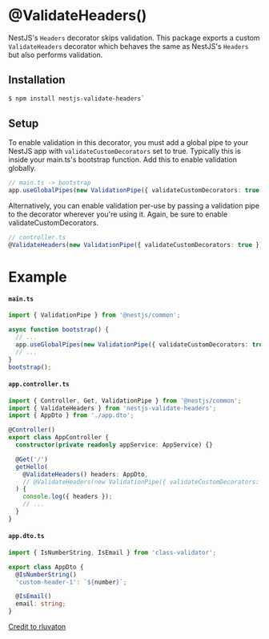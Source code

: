 # @ValidateHeaders()

NestJS's `Headers` decorator skips validation. This package exports a custom `ValidateHeaders` decorator which behaves the same as NestJS's `Headers` but also performs validation.

## Installation

```bash
$ npm install nestjs-validate-headers`
```

## Setup

To enable validation in this decorator, you must add a global pipe to your NestJS app with `validateCustomDecorators` set to true. Typically this is inside your main.ts's bootstrap function. Add this to enable validation globally.

```typescript
// main.ts -> bootstrap
app.useGlobalPipes(new ValidationPipe({ validateCustomDecorators: true }));
```

Alternatively, you can enable validation per-use by passing a validation pipe to the decorator wherever you're using it. Again, be sure to enable validateCustomDecorators.

```typescript
// controller.ts
@ValidateHeaders(new ValidationPipe({ validateCustomDecorators: true }))
```

# Example

#### `main.ts`

```typescript
import { ValidationPipe } from '@nestjs/common';

async function bootstrap() {
  // ...
  app.useGlobalPipes(new ValidationPipe({ validateCustomDecorators: true })); // <- Add this if you want to enable global validation
  // ...
}
bootstrap();
```

#### `app.controller.ts`

```typescript
import { Controller, Get, ValidationPipe } from '@nestjs/common';
import { ValidateHeaders } from 'nestjs-validate-headers';
import { AppDto } from './app.dto';

@Controller()
export class AppController {
  constructor(private readonly appService: AppService) {}

  @Get('/')
  getHello(
    @ValidateHeaders() headers: AppDto,
    // @ValidateHeaders(new ValidationPipe({ validateCustomDecorators: true })) headers: AppDto, // <- Use this if you have not added global validation pipes.
  ) {
    console.log({ headers });
    // ...
  }
}
```

#### `app.dto.ts`

```typescript
import { IsNumberString, IsEmail } from 'class-validator';

export class AppDto {
  @IsNumberString()
  'custom-header-1': `${number}`;

  @IsEmail()
  email: string;
}
```

[Credit to rluvaton](https://github.com/nestjs/nest/issues/4798#issuecomment-1016687080)
